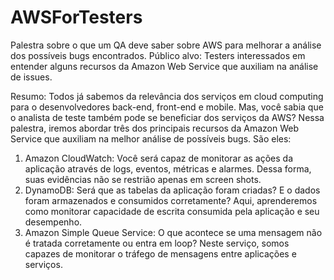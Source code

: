 # AWSForTesters
Palestra sobre o que um QA deve saber sobre AWS para melhorar a análise dos possíveis bugs encontrados.
Público alvo: Testers interessados em entender alguns recursos da Amazon Web Service que auxiliam na análise de issues.

Resumo:
Todos já sabemos da relevância dos serviços em cloud computing para o desenvolvedores back-end, front-end e mobile.
Mas, você sabia que o analista de teste também pode se beneficiar dos serviços da AWS?
Nessa palestra, iremos abordar três dos principais recursos da Amazon Web Service que auxiliam na melhor análise de possíveis bugs.
São eles:
1) Amazon CloudWatch: Você será capaz de monitorar as ações da aplicação através de logs, eventos, métricas e alarmes. Dessa forma, suas evidências não se restrião apenas em screen shots.
2) DynamoDB: Será que as tabelas da aplicação foram criadas? E o dados foram armazenados e consumidos corretamente? Aqui, aprenderemos como monitorar capacidade de escrita consumida pela aplicação e seu desempenho.
3) Amazon Simple Queue Service: O que acontece se uma mensagem não é tratada corretamente ou entra em loop? Neste serviço, somos capazes de monitorar o tráfego de mensagens entre aplicações e serviços. 

